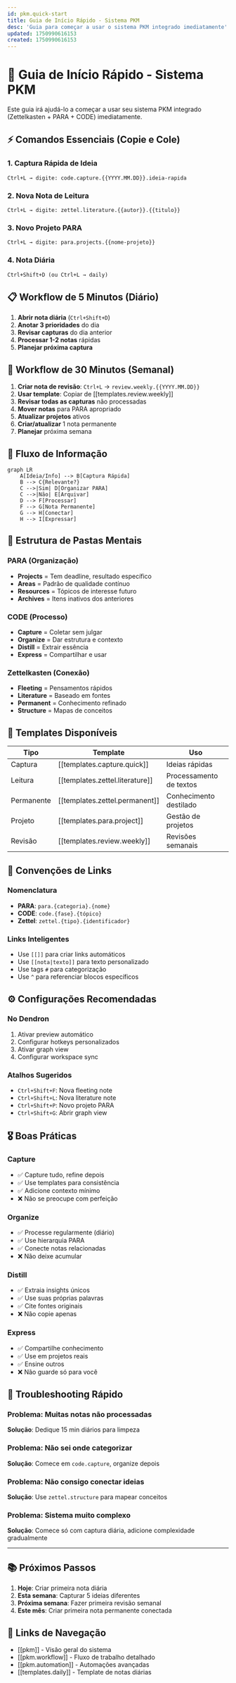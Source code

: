 ```yaml
---
id: pkm.quick-start
title: Guia de Início Rápido - Sistema PKM
desc: 'Guia para começar a usar o sistema PKM integrado imediatamente'
updated: 1750990616153
created: 1750990616153
---
```


# 🚀 Guia de Início Rápido - Sistema PKM

Este guia irá ajudá-lo a começar a usar seu sistema PKM integrado (Zettelkasten + PARA + CODE) imediatamente.

## ⚡ Comandos Essenciais (Copie e Cole)

### 1. Captura Rápida de Ideia
```
Ctrl+L → digite: code.capture.{{YYYY.MM.DD}}.ideia-rapida
```

### 2. Nova Nota de Leitura
```
Ctrl+L → digite: zettel.literature.{{autor}}.{{titulo}}
```

### 3. Novo Projeto PARA
```
Ctrl+L → digite: para.projects.{{nome-projeto}}
```

### 4. Nota Diária
```
Ctrl+Shift+D (ou Ctrl+L → daily)
```

## 📋 Workflow de 5 Minutos (Diário)

1. **Abrir nota diária** (`Ctrl+Shift+D`)
2. **Anotar 3 prioridades** do dia
3. **Revisar capturas** do dia anterior
4. **Processar 1-2 notas** rápidas
5. **Planejar próxima captura**

## 🎯 Workflow de 30 Minutos (Semanal)

1. **Criar nota de revisão**: `Ctrl+L` → `review.weekly.{{YYYY.MM.DD}}`
2. **Usar template**: Copiar de [[templates.review.weekly]]
3. **Revisar todas as capturas** não processadas
4. **Mover notas** para PARA apropriado
5. **Atualizar projetos** ativos
6. **Criar/atualizar** 1 nota permanente
7. **Planejar** próxima semana

## 🔄 Fluxo de Informação

```mermaid
graph LR
    A[Ideia/Info] --> B[Captura Rápida]
    B --> C{Relevante?}
    C -->|Sim| D[Organizar PARA]
    C -->|Não| E[Arquivar]
    D --> F[Processar]
    F --> G[Nota Permanente]
    G --> H[Conectar]
    H --> I[Expressar]
```

## 📁 Estrutura de Pastas Mentais

### PARA (Organização)
- **Projects** = Tem deadline, resultado específico
- **Areas** = Padrão de qualidade contínuo
- **Resources** = Tópicos de interesse futuro
- **Archives** = Itens inativos dos anteriores

### CODE (Processo)
- **Capture** = Coletar sem julgar
- **Organize** = Dar estrutura e contexto
- **Distill** = Extrair essência
- **Express** = Compartilhar e usar

### Zettelkasten (Conexão)
- **Fleeting** = Pensamentos rápidos
- **Literature** = Baseado em fontes
- **Permanent** = Conhecimento refinado
- **Structure** = Mapas de conceitos

## 🎨 Templates Disponíveis

| Tipo | Template | Uso |
|------|----------|-----|
| Captura | [[templates.capture.quick]] | Ideias rápidas |
| Leitura | [[templates.zettel.literature]] | Processamento de textos |
| Permanente | [[templates.zettel.permanent]] | Conhecimento destilado |
| Projeto | [[templates.para.project]] | Gestão de projetos |
| Revisão | [[templates.review.weekly]] | Revisões semanais |

## 🔗 Convenções de Links

### Nomenclatura
- **PARA**: `para.{categoria}.{nome}`
- **CODE**: `code.{fase}.{tópico}`
- **Zettel**: `zettel.{tipo}.{identificador}`

### Links Inteligentes
- Use `[[]]` para criar links automáticos
- Use `[[nota|texto]]` para texto personalizado
- Use tags `#` para categorização
- Use `^` para referenciar blocos específicos

## ⚙️ Configurações Recomendadas

### No Dendron
1. Ativar preview automático
2. Configurar hotkeys personalizados
3. Ativar graph view
4. Configurar workspace sync

### Atalhos Sugeridos
- `Ctrl+Shift+F`: Nova fleeting note
- `Ctrl+Shift+L`: Nova literature note
- `Ctrl+Shift+P`: Novo projeto PARA
- `Ctrl+Shift+G`: Abrir graph view

## 🎖️ Boas Práticas

### Capture
- ✅ Capture tudo, refine depois
- ✅ Use templates para consistência
- ✅ Adicione contexto mínimo
- ❌ Não se preocupe com perfeição

### Organize
- ✅ Processe regularmente (diário)
- ✅ Use hierarquia PARA
- ✅ Conecte notas relacionadas
- ❌ Não deixe acumular

### Distill
- ✅ Extraia insights únicos
- ✅ Use suas próprias palavras
- ✅ Cite fontes originais
- ❌ Não copie apenas

### Express
- ✅ Compartilhe conhecimento
- ✅ Use em projetos reais
- ✅ Ensine outros
- ❌ Não guarde só para você

## 🔧 Troubleshooting Rápido

### Problema: Muitas notas não processadas
**Solução**: Dedique 15 min diários para limpeza

### Problema: Não sei onde categorizar
**Solução**: Comece em `code.capture`, organize depois

### Problema: Não consigo conectar ideias
**Solução**: Use `zettel.structure` para mapear conceitos

### Problema: Sistema muito complexo
**Solução**: Comece só com captura diária, adicione complexidade gradualmente

---

## 📚 Próximos Passos

1. **Hoje**: Criar primeira nota diária
2. **Esta semana**: Capturar 5 ideias diferentes
3. **Próxima semana**: Fazer primeira revisão semanal
4. **Este mês**: Criar primeira nota permanente conectada

## 🔄 Links de Navegação

- [[pkm]] - Visão geral do sistema
- [[pkm.workflow]] - Fluxo de trabalho detalhado
- [[pkm.automation]] - Automações avançadas
- [[templates.daily]] - Template de notas diárias
